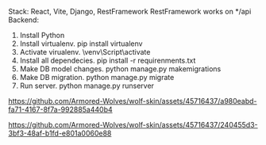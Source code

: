 Stack: React, Vite, Django, RestFramework
RestFramework works on */api
Backend: 
1. Install Python
2. Install virtualenv. pip install virtualenv
3. Activate virualenv. \venv\Script\activate
4. Install all dependecies. pip install -r requirenments.txt
5. Make DB model changes. python manage.py makemigrations
6. Make DB migration. python manage.py migrate
7. Run server. python manage.py runserver


https://github.com/Armored-Wolves/wolf-skin/assets/45716437/a980eabd-fa71-4167-8f7a-992885a440b4



https://github.com/Armored-Wolves/wolf-skin/assets/45716437/240455d3-3bf3-48af-b1fd-e801a0060e88

